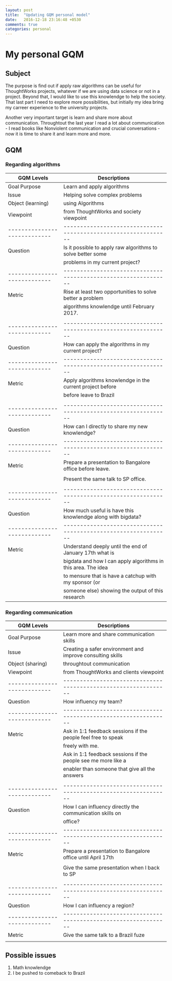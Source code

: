 ```yaml
---
layout: post
title:  "Updating GQM personal model"
date:   2016-12-18 23:16:48 +0530
comments: true
categories: personal 
---
```


# My personal GQM

## Subject

The purpose is find out if apply raw algorithms can be useful for ThoughtWorks projects,
whatever if we are using data science or not in a project. Beyond that, I would like to
use this knowlendge to help the society. That last part I need to explore more possibilities,
but initially my idea bring my carreer experience to the university projects.

Another very important target is learn and share more about communication. Throughtout the
last year I read a lot about communication - I read books like Nonviolent communication and
crucial conversations - now it is time to share it and learn more and more.

## GQM

### Regarding algorithms

GQM Levels                  | Descriptions
----------------------------|--------------------------------------------------------------
Goal      Purpose           | Learn and apply algorithms
          Issue             | Helping solve complex problems
          Object (learning) | using Algorithms 
          Viewpoint         | from ThoughtWorks and society viewpoint
----------------------------|--------------------------------------------------------------
Question                    | Is it possible to apply raw algorithms to solve better some
                            | problems in my current project?
----------------------------|--------------------------------------------------------------
Metric                      | Rise at least two opportunities to solve better a problem
                            | algorithms knowlendge until February 2017.
                            |
----------------------------|--------------------------------------------------------------
Question                    | How can apply the algorithms in my current project?
----------------------------|--------------------------------------------------------------
Metric                      | Apply algorithms knowlendge in the current project before
                            | before leave to Brazil
                            |
----------------------------|--------------------------------------------------------------
Question                    | How can I directly to share my new knowlendge?
----------------------------|--------------------------------------------------------------
Metric                      | Prepare a presentation to Bangalore office before leave.
                            |
                            | Present the same talk to SP office.
                            |
----------------------------|--------------------------------------------------------------
Question                    | How much useful is have this knowlendge along with bigdata?
----------------------------|--------------------------------------------------------------
Metric                      | Understand deeply until the end of January 17th what is 
                            | bigdata and how I can apply algorithms in this area. The idea
                            | to mensure that is have a catchup with my sponsor (or
                            | someone else) showing the output of this research

### Regarding communication

GQM Levels                  | Descriptions
----------------------------|--------------------------------------------------------------
Goal      Purpose           | Learn more and share communication skills
          Issue             | Creating a safer environment and improve consulting skills
          Object (sharing)  | throughtout communication
          Viewpoint         | from ThoughtWorks and clients viewpoint
----------------------------|--------------------------------------------------------------
Question                    | How influency my team?
----------------------------|--------------------------------------------------------------
Metric                      | Ask in 1:1 feedback sessions if the people feel free to speak
                            | freely with me.
                            | Ask in 1:1 feedback sessions if the people see me more like a
                            | enabler than someone that give all the answers
                            |
----------------------------|--------------------------------------------------------------
Question                    | How I can influency directly the communication skills on
                            | office? 
----------------------------|--------------------------------------------------------------
Metric                      | Prepare a presentation to Bangalore office until April 17th
                            |
                            | Give the same presentation when I back to SP
                            |
----------------------------|--------------------------------------------------------------
Question                    | How I can influency a region?
----------------------------|--------------------------------------------------------------
Metric                      | Give the same talk to a Brazil fuze
                            |

## Possible issues

1. Math knowlendge
2. I be pushed to comeback to Brazil
